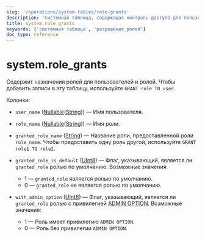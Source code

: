 ```yaml
---
slug: '/operations/system-tables/role-grants'
description: 'Системная таблица, содержащая контроль доступа для пользователей и'
title: system.role_grants
keywords: ['системная таблица', 'разрешения_ролей']
doc_type: reference
---
```

# system.role_grants

Содержит назначения ролей для пользователей и ролей. Чтобы добавить записи в эту таблицу, используйте `GRANT role TO user`.

Колонки:

- `user_name` ([Nullable](../../sql-reference/data-types/nullable.md)([String](../../sql-reference/data-types/string.md))) — Имя пользователя.

- `role_name` ([Nullable](../../sql-reference/data-types/nullable.md)([String](../../sql-reference/data-types/string.md))) — Имя роли.

- `granted_role_name` ([String](../../sql-reference/data-types/string.md)) — Название роли, предоставленной роли `role_name`. Чтобы предоставить одну роль другой, используйте `GRANT role1 TO role2`.

- `granted_role_is_default` ([UInt8](/sql-reference/data-types/int-uint#integer-ranges)) — Флаг, указывающий, является ли `granted_role` ролью по умолчанию. Возможные значения:
  - 1 — `granted_role` является ролью по умолчанию.
  - 0 — `granted_role` не является ролью по умолчанию.

- `with_admin_option` ([UInt8](/sql-reference/data-types/int-uint#integer-ranges)) — Флаг, указывающий, является ли `granted_role` ролью с привилегией [ADMIN OPTION](/sql-reference/statements/grant#admin-option). Возможные значения:
  - 1 — Роль имеет привилегию `ADMIN OPTION`.
  - 0 — Роль без привилегии `ADMIN OPTION`.